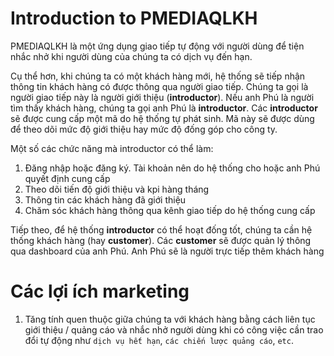 # Introduction to PMEDIAQLKH

PMEDIAQLKH là một ứng dụng giao tiếp tự động với người dùng để tiện nhắc nhở khi người dùng của chúng ta có dịch vụ đến hạn.

Cụ thể hơn, khi chúng ta có một khách hàng mới, hệ thống sẽ tiếp nhận thông tin khách hàng có được thông qua người giao tiếp. Chúng ta gọi là người giao tiếp này là người giới thiệu (**introductor**). Nếu anh Phú là người tìm thấy khách hàng, chúng ta gọi anh Phú là **introductor**. Các **introductor** sẽ được cung cấp một mã do hệ thống tự phát sinh. Mã này sẽ được dùng để theo dõi mức độ giới thiệu hay mức độ đống góp cho công ty.

Một số các chức năng mà introductor có thể làm:

1. Đăng nhập hoặc đăng ký. Tài khoản nên do hệ thống cho hoặc anh Phú quyết định cung cấp
2. Theo dõi tiến độ giới thiệu và kpi hàng tháng
3. Thông tin các khách hàng đã giới thiệu
4. Chăm sóc khách hàng thông qua kênh giao tiếp do hệ thống cung cấp

Tiếp theo, để hệ thống **introductor** có thể hoạt đống tốt, chúng ta cần hệ thống khách hàng (hay **customer**). Các **customer** sẽ được quản lý thông qua dashboard của anh Phú. Anh Phú sẽ là người trực tiếp thêm khách hàng

# Các lợi ích marketing

1. Tăng tính quen thuộc giữa chúng ta với khách hàng bằng cách liên tục giới thiệu / quảng cáo và nhắc nhở người dùng khi có công việc cần trao đổi tự động như `dịch vụ hết hạn`, `các chiến lược quảng cáo`, `etc`.
